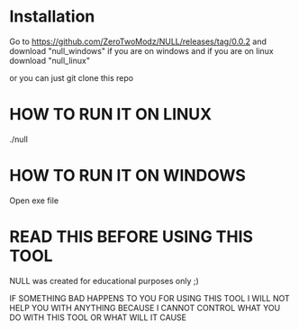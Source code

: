 # Installation
Go to https://github.com/ZeroTwoModz/NULL/releases/tag/0.0.2 and download "null_windows" if you are on windows and if you are on linux download "null_linux"

or you can just git clone this repo

# HOW TO RUN IT ON LINUX

./null 

# HOW TO RUN IT ON WINDOWS
Open exe file

# READ THIS BEFORE USING THIS TOOL

NULL was created for educational purposes only ;)

IF SOMETHING BAD HAPPENS TO YOU FOR USING THIS TOOL I WILL NOT HELP YOU WITH ANYTHING BECAUSE I CANNOT CONTROL WHAT YOU DO WITH THIS TOOL OR WHAT WILL IT CAUSE
